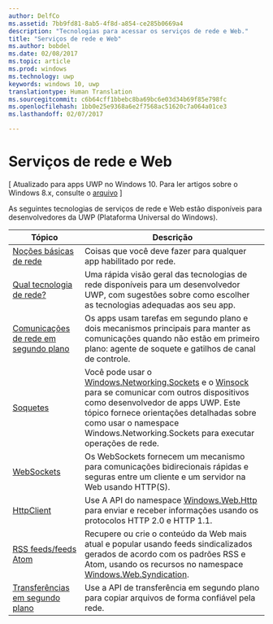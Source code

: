 ```yaml
---
author: DelfCo
ms.assetid: 7bb9fd81-8ab5-4f8d-a854-ce285b0669a4
description: "Tecnologias para acessar os serviços de rede e Web."
title: "Serviços de rede e Web"
ms.author: bobdel
ms.date: 02/08/2017
ms.topic: article
ms.prod: windows
ms.technology: uwp
keywords: windows 10, uwp
translationtype: Human Translation
ms.sourcegitcommit: c6b64cff1bbebc8ba69bc6e03d34b69f85e798fc
ms.openlocfilehash: 1bb0e25e9368a6e2f7568ac51620c7a064a01ce3
ms.lasthandoff: 02/07/2017

---
```


# <a name="networking-and-web-services"></a>Serviços de rede e Web

[ Atualizado para apps UWP no Windows 10. Para ler artigos sobre o Windows 8.x, consulte o [arquivo](http://go.microsoft.com/fwlink/p/?linkid=619132) \]

As seguintes tecnologias de serviços de rede e Web estão disponíveis para desenvolvedores da UWP (Plataforma Universal do Windows).

| Tópico                                                                                   | Descrição                                                                      |
|-----------------------------------------------------------------------------------------|----------------------------------------------------------------------------------|
| [Noções básicas de rede](networking-basics.md)                                               | Coisas que você deve fazer para qualquer app habilitado por rede.                     |
| [Qual tecnologia de rede?](which-networking-technology.md)                          | Uma rápida visão geral das tecnologias de rede disponíveis para um desenvolvedor UWP, com sugestões sobre como escolher as tecnologias adequadas aos seu app.               |
| [Comunicações de rede em segundo plano](network-communications-in-the-background.md) | Os apps usam tarefas em segundo plano e dois mecanismos principais para manter as comunicações quando não estão em primeiro plano: agente de soquete e gatilhos de canal de controle.                  |
| [Soquetes](sockets.md)                                                                   | Você pode usar o [Windows.Networking.Sockets](https://msdn.microsoft.com/library/windows/apps/xaml/windows.networking.sockets.aspx) e o [Winsock](https://msdn.microsoft.com/library/windows/desktop/ms737523) para se comunicar com outros dispositivos como desenvolvedor de apps UWP. Este tópico fornece orientações detalhadas sobre como usar o namespace Windows.Networking.Sockets para executar operações de rede. |
| [WebSockets](websockets.md)                                                             | Os WebSockets fornecem um mecanismo para comunicações bidirecionais rápidas e seguras entre um cliente e um servidor na Web usando HTTP(S).                 |
| [HttpClient](httpclient.md)                                                             | Use A API do namespace [Windows.Web.Http](https://msdn.microsoft.com/library/windows/apps/dn279692) para enviar e receber informações usando os protocolos HTTP 2.0 e HTTP 1.1.             |
| [RSS feeds/feeds Atom](web-feeds.md)                                                          | Recupere ou crie o conteúdo da Web mais atual e popular usando feeds sindicalizados gerados de acordo com os padrões RSS e Atom, usando os recursos no namespace [Windows.Web.Syndication](https://msdn.microsoft.com/library/windows/apps/br243632).                   |
| [Transferências em segundo plano](background-transfers.md)                                         | Use a API de transferência em segundo plano para copiar arquivos de forma confiável pela rede.           |

